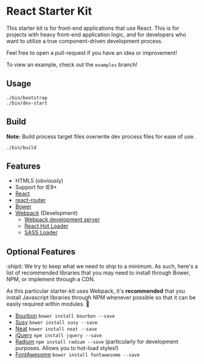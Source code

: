 # React Starter Kit
This starter kit is for front-end applications that use React. This is for projects with heavy front-end application logic, and for developers who want to utilize a true component-driven development process.

Feel free to open a pull-request if you have an idea or improvement!

To view an example, check out the `examples` branch!

## Usage
```
./bin/bootstrap
./bin/dev-start
```

## Build
__Note:__ Build process target files overwrite dev process files for ease of use.

```
./bin/build
```

## Features
- HTML5 (obviously)
- Support for IE9+
- [React](https://facebook.github.io/react/)
- [react-router](https://github.com/rackt/react-router)
- [Bower](http://bower.io)
- [Webpack](http://webpack.github.io/) (Development)
	- [Webpack development server](http://webpack.github.io/docs/webpack-dev-server.html)
	- [React Hot Loader](http://gaearon.github.io/react-hot-loader/)
	- [SASS Loader](https://github.com/jtangelder/sass-loader)

## Optional Features
:shipit: We try to keep what we need to ship to a minimum. As such, here's a list of recommended libraries that you may need to install through Bower, NPM, or implement through a CDN.

As this particular starter-kit uses Webpack, it's __recommended__ that you install Javascript libraries through NPM whenever possible so that it can be easily required within modules. :money_with_wings:

- [Bourbon](http://bourbon.io/) `bower install bourbon --save`
- [Susy](http://susy.oddbird.net/) `bower install susy --save`
- [Neat](http://neat.bourbon.io/) `bower install neat --save`
- [jQuery](http://jquery.com/) `npm install jquery --save`
- [Radium](http://projects.formidablelabs.com/radium/) `npm install radium --save` (particularly for development purposes. Allows you to hot-load styles!)
- [FontAwesome](http://fortawesome.github.io/Font-Awesome/icons/) `bower install fontawesome --save`
